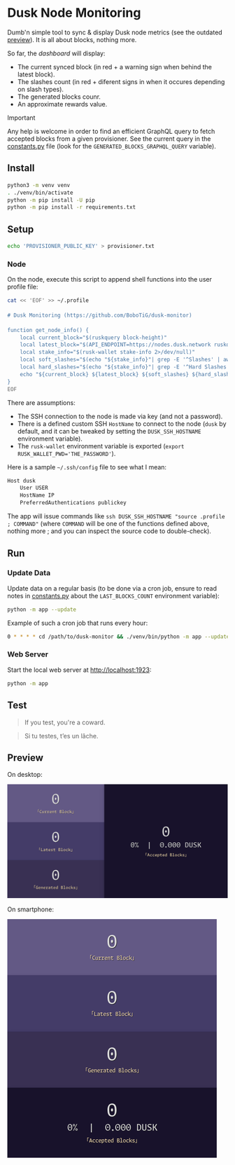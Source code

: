 # Dusk Node Monitoring

Dumb'n simple tool to sync & display Dusk node metrics (see the outdated [preview](#preview)).
It is all about blocks, nothing more.

So far, the *dashboard* will display:
- The current synced block (in red + a warning sign when behind the latest block).
- The slashes count (in red + diferent signs in when it occures depending on slash types).
- The generated blocks counr.
- An approximate rewards value.

> [!IMPORTANT]
> Any help is welcome in order to find an efficient GraphQL query to fetch accepted blocks from a given provisioner.
> See the current query in the [constants.py](app/constants.py) file (look for the `GENERATED_BLOCKS_GRAPHQL_QUERY` variable).

## Install

```bash
python3 -m venv venv
. ./venv/bin/activate
python -m pip install -U pip
python -m pip install -r requirements.txt
```

## Setup

```bash
echo 'PROVISIONER_PUBLIC_KEY' > provisioner.txt
```

### Node

On the node, execute this script to append shell functions into the user profile file:

```bash
cat << 'EOF' >> ~/.profile

# Dusk Monitoring (https://github.com/BoboTiG/dusk-monitor)

function get_node_info() {
    local current_block="$(ruskquery block-height)"
    local latest_block="$(API_ENDPOINT=https://nodes.dusk.network ruskquery block-height)"
    local stake_info="$(rusk-wallet stake-info 2>/dev/null)"
    local soft_slashes="$(echo "${stake_info}"| grep -E '^Slashes' | awk '{print $2}')"
    local hard_slashes="$(echo "${stake_info}"| grep -E '^Hard Slashes' | awk '{print $3}')"
    echo "${current_block} ${latest_block} ${soft_slashes} ${hard_slashes}"
}
EOF
```

There are assumptions:
- The SSH connection to the node is made via key (and not a password).
- There is a defined custom SSH `HostName` to connect to the node (`dusk` by default, and it can be tweaked by setting the `DUSK_SSH_HOSTNAME` environment variable).
- The `rusk-wallet` environment variable is exported (`export RUSK_WALLET_PWD='THE_PASSWORD'`).

Here is a sample `~/.ssh/config` file to see what I mean:

```bash
Host dusk
    User USER
    HostName IP
    PreferredAuthentications publickey
```

The app will issue commands like `ssh DUSK_SSH_HOSTNAME "source .profile ; COMMAND"` (where `COMMAND` will be one of the functions defined above, nothing more ; and you can inspect the source code to double-check).

## Run

### Update Data

Update data on a regular basis (to be done via a cron job, ensure to read notes in [constants.py](app/constants.py) about the `LAST_BLOCKS_COUNT` environment variable):

```bash
python -m app --update
```

Example of such a cron job that runs every hour:

```bash
0 * * * * cd /path/to/dusk-monitor && ./venv/bin/python -m app --update
```

### Web Server

Start the local web server at [http://localhost:1923](http://localhost:1923):

```bash
python -m app
```

## Test

> If you test, you're a coward.

> Si tu testes, t’es un lâche.

## Preview

On desktop:

![Preview on a large screen](./screenshots/dusk-monitoring-large-screen.png)

On smartphone:

![Preview on a small screen](./screenshots/dusk-monitoring-small-screen.png)

